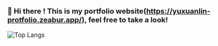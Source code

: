 ### 👋 Hi there ! This is my portfolio website(https://yuxuanlin-protfolio.zeabur.app/), feel free to take a look!

![Top Langs](https://github-readme-stats.vercel.app/api/top-langs/?username=NoZ915&layout=compact)


<!--
**NoZ915/NoZ915** is a ✨ _special_ ✨ repository because its `README.md` (this file) appears on your GitHub profile.

Here are some ideas to get you started:

- 🔭 I’m currently working on ...
- 🌱 I’m currently learning ...
- 👯 I’m looking to collaborate on ...
- 🤔 I’m looking for help with ...
- 💬 Ask me about ...
- 📫 How to reach me: ...
- 😄 Pronouns: ...
- ⚡ Fun fact: ...
-->
